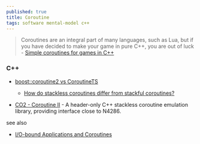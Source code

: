 ```yaml
---
published: true
title: Coroutine
tags: software mental-model c++
---
```

> Coroutines are an integral part of many languages, such as Lua, but if you have decided to make your game in pure C++, you are out of luck - [Simple coroutines for games in C++](http://www.ilikebigbits.com/2016_03_20_coroutines.html)

### C++
- [boost::coroutine2 vs CoroutineTS](https://stackoverflow.com/questions/55078177/boostcoroutine2-vs-coroutinets)
	- [How do stackless coroutines differ from stackful coroutines?](https://stackoverflow.com/questions/28977302/how-do-stackless-coroutines-differ-from-stackful-coroutines?noredirect=1&lq=1)

- [CO2 - Coroutine II](https://github.com/jamboree/co2) - A header-only C++ stackless coroutine emulation library, providing interface close to N4286.

see also
- [I/O-bound Applications and Coroutines ](https://userver.tech/d6/d76/md_en_userver_intro_io_bound_coro.html)

